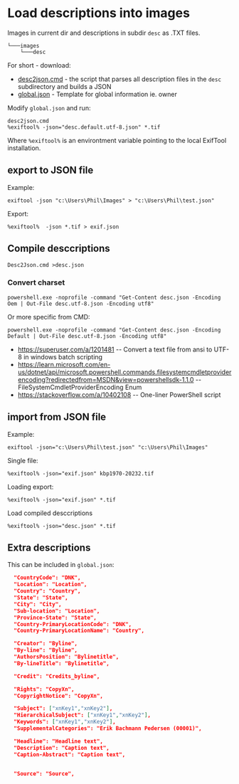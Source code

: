 # Load descriptions into images

Images in current dir and descriptions in subdir `desc` as .TXT files.
```
└───images
    └───desc
```

For short - download:

- [desc2json.cmd](desc2json.cmd) - the script that parses all description files in the `desc` subdirectory and builds a JSON
- [global.json](global.json) - Template for global information ie. owner 

Modify `global.json` and run:

```
desc2json.cmd
%exiftool% -json="desc.default.utf-8.json" *.tif
```

Where `%exiftool%` is an environtment variable pointing to the local ExifTool installation.


## export to JSON file

Example:
```console
exiftool -json "c:\Users\Phil\Images" > "c:\Users\Phil\test.json"
```

Export:
```
%exiftool%  -json *.tif > exif.json
```

## Compile desccriptions

```console
Desc2Json.cmd >desc.json
```


### Convert charset

```
powershell.exe -noprofile -command "Get-Content desc.json -Encoding Oem | Out-File desc.utf-8.json -Encoding utf8"
```

Or more specific from CMD:
```
powershell.exe -noprofile -command "Get-Content desc.json -Encoding Default | Out-File desc.utf-8.json -Encoding utf8"
```



- https://superuser.com/a/1201481 -- Convert a text file from ansi to UTF-8 in windows batch scripting
- https://learn.microsoft.com/en-us/dotnet/api/microsoft.powershell.commands.filesystemcmdletproviderencoding?redirectedfrom=MSDN&view=powershellsdk-1.1.0 -- FileSystemCmdletProviderEncoding Enum
- https://stackoverflow.com/a/10402108 -- One-liner PowerShell script



## import from JSON file

Example:
```
exiftool -json="c:\Users\Phil\test.json" "c:\Users\Phil\Images"
```

Single file: 
```
%exiftool% -json="exif.json" kbp1970-20232.tif
```

Loading export:
```
%exiftool% -json="exif.json" *.tif
```

Load compiled desccriptions
```
%exiftool% -json="desc.json" *.tif
```

## Extra descriptions

This can be included in `global.json`:

```json
  "CountryCode": "DNK",
  "Location": "Location",
  "Country": "Country",
  "State": "State",
  "City": "City",
  "Sub-location": "Location",
  "Province-State": "State",
  "Country-PrimaryLocationCode": "DNK",
  "Country-PrimaryLocationName": "Country",

  "Creator": "Byline",
  "By-line": "Byline",	
  "AuthorsPosition": "Bylinetitle",
  "By-lineTitle": "Bylinetitle",

  "Credit": "Credits_byline",

  "Rights": "CopyXn",
  "CopyrightNotice": "CopyXn",

  "Subject": ["xnKey1","xnKey2"],
  "HierarchicalSubject": ["xnKey1","xnKey2"],
  "Keywords": ["xnKey1","xnKey2"],
  "SupplementalCategories": "Erik Bachmann Pedersen (00001)",

  "Headline": "Headline text",
  "Description": "Caption text",
  "Caption-Abstract": "Caption text",


  "Source": "Source",
```
